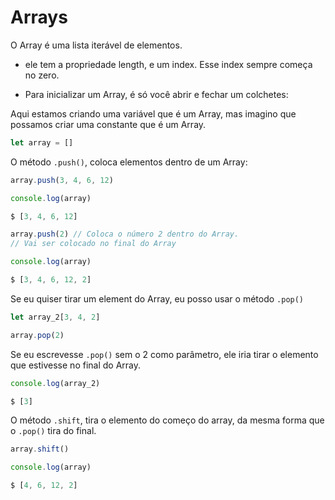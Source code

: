 # Arrays

O Array é uma lista iterável de elementos.

- ele tem a propriedade length, e um index. Esse index sempre começa no zero.

- Para inicializar um Array, é só você abrir e fechar um colchetes:

Aqui estamos criando uma variável que é um Array, mas imagino que possamos criar uma constante que é um Array.

```javascript
let array = []
```

O método `.push()`, coloca elementos dentro de um Array:

```javascript
array.push(3, 4, 6, 12) 

console.log(array)

$ [3, 4, 6, 12] 

array.push(2) // Coloca o número 2 dentro do Array. 
// Vai ser colocado no final do Array

console.log(array) 

$ [3, 4, 6, 12, 2]
```

Se eu quiser tirar um element do Array, eu posso usar o método  `.pop()`

```javascript
let array_2[3, 4, 2]

array.pop(2)
```

Se eu escrevesse `.pop()` sem o 2 como parâmetro, ele iria tirar o elemento que estivesse no final do Array.

```javascript
console.log(array_2) 

$ [3]
```

O método `.shift`, tira o elemento do começo do array, da mesma forma que o `.pop()`  tira do final.

```javascript
array.shift()

console.log(array) 

$ [4, 6, 12, 2]
```
